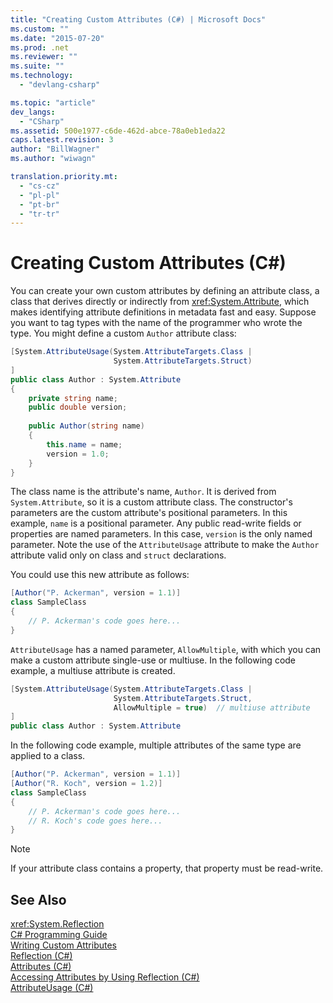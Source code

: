 ```yaml
---
title: "Creating Custom Attributes (C#) | Microsoft Docs"
ms.custom: ""
ms.date: "2015-07-20"
ms.prod: .net
ms.reviewer: ""
ms.suite: ""
ms.technology: 
  - "devlang-csharp"

ms.topic: "article"
dev_langs: 
  - "CSharp"
ms.assetid: 500e1977-c6de-462d-abce-78a0eb1eda22
caps.latest.revision: 3
author: "BillWagner"
ms.author: "wiwagn"

translation.priority.mt: 
  - "cs-cz"
  - "pl-pl"
  - "pt-br"
  - "tr-tr"
---
```

# Creating Custom Attributes (C#)
You can create your own custom attributes by defining an attribute class, a class that derives directly or indirectly from <xref:System.Attribute>, which makes identifying attribute definitions in metadata fast and easy. Suppose you want to tag types with the name of the programmer who wrote the type. You might define a custom `Author` attribute class:  
  
```cs  
[System.AttributeUsage(System.AttributeTargets.Class |  
                       System.AttributeTargets.Struct)  
]  
public class Author : System.Attribute  
{  
    private string name;  
    public double version;  
  
    public Author(string name)  
    {  
        this.name = name;  
        version = 1.0;  
    }  
}  
```  
  
 The class name is the attribute's name, `Author`. It is derived from `System.Attribute`, so it is a custom attribute class. The constructor's parameters are the custom attribute's positional parameters. In this example, `name` is a positional parameter. Any public read-write fields or properties are named parameters. In this case, `version` is the only named parameter. Note the use of the `AttributeUsage` attribute to make the `Author` attribute valid only on class and `struct` declarations.  
  
 You could use this new attribute as follows:  
  
```cs  
[Author("P. Ackerman", version = 1.1)]  
class SampleClass  
{  
    // P. Ackerman's code goes here...  
}  
```  
  
 `AttributeUsage` has a named parameter, `AllowMultiple`, with which you can make a custom attribute single-use or multiuse. In the following code example, a multiuse attribute is created.  
  
```cs  
[System.AttributeUsage(System.AttributeTargets.Class |  
                       System.AttributeTargets.Struct,  
                       AllowMultiple = true)  // multiuse attribute  
]  
public class Author : System.Attribute  
```  
  
 In the following code example, multiple attributes of the same type are applied to a class.  
  
```cs  
[Author("P. Ackerman", version = 1.1)]  
[Author("R. Koch", version = 1.2)]  
class SampleClass  
{  
    // P. Ackerman's code goes here...  
    // R. Koch's code goes here...  
}  
```  
  
> [!NOTE]
>  If your attribute class contains a property, that property must be read-write.  
  
## See Also  
 <xref:System.Reflection>   
 [C# Programming Guide](../../../../csharp/programming-guide/index.md)   
 [Writing Custom Attributes](http://msdn.microsoft.com/library/97216f69-bde8-49fd-ac40-f18c500ef5dc)   
 [Reflection (C#)](../../../../csharp/programming-guide/concepts/reflection.md)   
 [Attributes (C#)](../../../../csharp/programming-guide/concepts/attributes/index.md)   
 [Accessing Attributes by Using Reflection (C#)](../../../../csharp/programming-guide/concepts/attributes/accessing-attributes-by-using-reflection.md)   
 [AttributeUsage (C#)](../../../../csharp/programming-guide/concepts/attributes/attributeusage.md)